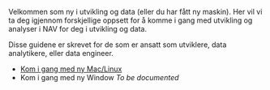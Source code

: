 Velkommen som ny i utvikling og data (eller du har fått ny maskin).
Her vil vi ta deg igjennom forskjellige oppsett for å komme i gang med utvikling og analyser i NAV for deg i utvikling og data.

Disse guidene er skrevet for de som er ansatt som utviklere, data analytikere, eller data engineer.

- [Kom i gang med ny Mac/Linux](ny-unix.md)
- Kom i gang med ny Window *To be documented*
